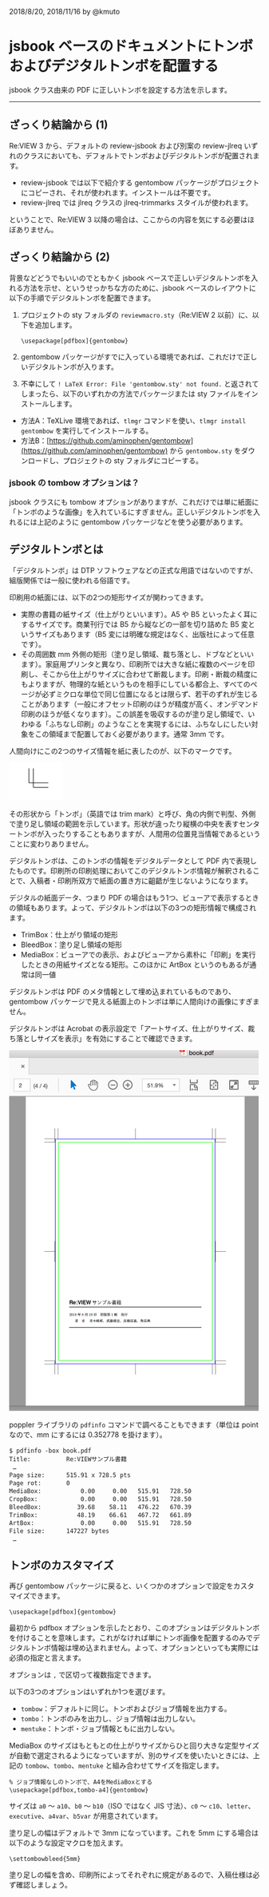 2018/8/20, 2018/11/16 by @kmuto

# jsbook ベースのドキュメントにトンボおよびデジタルトンボを配置する

jsbook クラス由来の PDF に正しいトンボを設定する方法を示します。

----

## ざっくり結論から (1)

Re:VIEW 3 から、デフォルトの review-jsbook および別案の review-jlreq いずれのクラスにおいても、デフォルトでトンボおよびデジタルトンボが配置されます。

- review-jsbook では以下で紹介する gentombow パッケージがプロジェクトにコピーされ、それが使われます。インストールは不要です。
- review-jlreq では jlreq クラスの jlreq-trimmarks スタイルが使われます。

ということで、Re:VIEW 3 以降の場合は、ここからの内容を気にする必要はほぼありません。

## ざっくり結論から (2)

背景などどうでもいいのでともかく jsbook ベースで正しいデジタルトンボを入れる方法を示せ、というせっかちな方のために、jsbook ベースのレイアウトに以下の手順でデジタルトンボを配置できます。

1. プロジェクトの sty フォルダの `reviewmacro.sty`（Re:VIEW 2 以前）に、以下を追加します。

    ```
    \usepackage[pdfbox]{gentombow}
    ```

2. gentombow パッケージがすでに入っている環境であれば、これだけで正しいデジタルトンボが入ります。
3. 不幸にして `! LaTeX Error: File 'gentombow.sty' not found.` と返されてしまったら、以下のいずれかの方法でパッケージまたは sty ファイルをインストールします。

- 方法A：TeXLive 環境であれば、`tlmgr` コマンドを使い、`tlmgr install gentombow` を実行してインストールする。
- 方法B：[https://github.com/aminophen/gentombow](https://github.com/aminophen/gentombow) から `gentombow.sty` をダウンロードし、プロジェクトの sty フォルダにコピーする。

### jsbook の tombow オプションは？

jsbook クラスにも tombow オプションがありますが、これだけでは単に紙面に「トンボのような画像」を入れているにすぎません。正しいデジタルトンボを入れるには上記のように gentombow パッケージなどを使う必要があります。

## デジタルトンボとは

「デジタルトンボ」は DTP ソフトウェアなどの正式な用語ではないのですが、組版関係では一般に使われる俗語です。

印刷用の紙面には、以下の2つの矩形サイズが関わってきます。

- 実際の書籍の紙サイズ（仕上がりといいます）。A5 や B5 といったよく耳にするサイズです。商業刊行では B5 から縦などの一部を切り詰めた B5 変というサイズもあります（B5 変には明確な規定はなく、出版社によって任意です）。
- その周囲数 mm 外側の矩形（塗り足し領域、裁ち落とし、ドブなどといいます）。家庭用プリンタと異なり、印刷所では大きな紙に複数のページを印刷し、そこから仕上がりサイズに合わせて断裁します。印刷・断裁の精度にもよりますが、物理的な紙というものを相手にしている都合上、すべてのページが必ずミクロな単位で同じ位置になるとは限らず、若干のずれが生じることがあります（一般にオフセット印刷のほうが精度が高く、オンデマンド印刷のほうが低くなります）。この誤差を吸収するのが塗り足し領域で、いわゆる「ふちなし印刷」のようなことを実現するには、ふちなしにしたい対象をこの領域まで配置しておく必要があります。通常 3mm です。

人間向けにこの2つのサイズ情報を紙に表したのが、以下のマークです。

![トンボ](images/tombow.png)

その形状から「トンボ」（英語では trim mark）と呼び、角の内側で判型、外側で塗り足し領域の範囲を示しています。形状が違ったり縦横の中央を表すセンタートンボが入ったりすることもありますが、人間用の位置見当情報であるということに変わりありません。

デジタルトンボは、このトンボの情報をデジタルデータとして PDF 内で表現したものです。印刷所の印刷処理においてこのデジタルトンボ情報が解釈されることで、入稿者・印刷所双方で紙面の置き方に齟齬が生じないようになります。

デジタルの紙面データ、つまり PDF の場合はもう1つ、ビューアで表示するときの領域もあります。よって、デジタルトンボは以下の3つの矩形情報で構成されます。

- TrimBox：仕上がり領域の矩形
- BleedBox：塗り足し領域の矩形
- MediaBox：ビューアでの表示、およびビューアから素朴に「印刷」を実行したときの用紙サイズとなる矩形。このほかに ArtBox というのもあるが通常は同一値

デジタルトンボは PDF のメタ情報として埋め込まれているものであり、gentombow パッケージで見える紙面上のトンボは単に人間向けの画像にすぎません。

デジタルトンボは Acrobat の表示設定で「アートサイズ、仕上がりサイズ、裁ち落としサイズを表示」を有効にすることで確認できます。

![デジタルトンボの視覚化](images/acro-tombo.png)

poppler ライブラリの `pdfinfo` コマンドで調べることもできます（単位は point なので、mm にするには 0.352778 を掛けます）。

```
$ pdfinfo -box book.pdf
Title:          Re:VIEWサンプル書籍
 …
Page size:      515.91 x 728.5 pts
Page rot:       0
MediaBox:           0.00     0.00   515.91   728.50
CropBox:            0.00     0.00   515.91   728.50
BleedBox:          39.68    58.11   476.22   670.39
TrimBox:           48.19    66.61   467.72   661.89
ArtBox:             0.00     0.00   515.91   728.50
File size:      147227 bytes
 …
```

## トンボのカスタマイズ

再び gentombow パッケージに戻ると、いくつかのオプションで設定をカスタマイズできます。

```
\usepackage[pdfbox]{gentombow}
```

最初から pdfbox オプションを示したとおり、このオプションはデジタルトンボを付けることを意味します。これがなければ単にトンボ画像を配置するのみでデジタルトンボ情報は埋め込まれません。よって、オプションといっても実際には必須の指定と言えます。

オプションは `,` で区切って複数指定できます。

以下の3つのオプションはいずれか1つを選びます。

- `tombow`：デフォルトに同じ。トンボおよびジョブ情報を出力する。
- `tombo`：トンボのみを出力し、ジョブ情報は出力しない。
- `mentuke`：トンボ・ジョブ情報ともに出力しない。

MediaBox のサイズはもともとの仕上がりサイズからひと回り大きな定型サイズが自動で選定されるようになっていますが、別のサイズを使いたいときには、上記の `tombow`、`tombo`、`mentuke` と組み合わせてサイズを指定します。

```
% ジョブ情報なしのトンボで、A4をMediaBoxとする
\usepackage[pdfbox,tombo-a4]{gentombow}
```

サイズは `a0` 〜 `a10`、`b0` 〜 `b10`（ISO ではなく JIS 寸法）、`c0` 〜 `c10`、`letter`、`executive`、`a4var`、`b5var` が用意されています。

塗り足しの幅はデフォルトで 3mm になっています。これを 5mm にする場合は以下のような設定マクロを加えます。

```
\settombowbleed{5mm}
```

塗り足しの幅を含め、印刷所によってそれぞれに規定があるので、入稿仕様は必ず確認しましょう。
